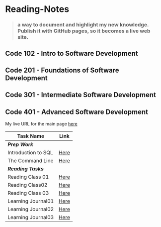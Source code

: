 # Reading-Notes

> ### a way to document and highlight my new knowledge. Publish it with GitHub pages, so it becomes a live web site.

## Code 102 - Intro to Software Development

## Code 201 - Foundations of Software Development

## Code 301 - Intermediate Software Development

## Code 401 - Advanced Software Development

My live URL for the main page [here](https://shathaalrayyani.github.io/reading-notes/) 

|Task Name |Link  |
--- | --- |
|***Prep Work***||
|Introduction to SQL|[Here](https://shathaalrayyani.github.io/reading-notes/prep-work/introduction-to-SQL/SQL-summary.html)|
|The Command Line|[Here](https://shathaalrayyani.github.io/reading-notes/prep-work/The-Command-Line.html)|
| ***Reading Tasks***||
|Reading Class 01|[Here](https://shathaalrayyani.github.io/reading-notes/Reading-Classes/class01.html)|
|Reading Class02|[Here](https://shathaalrayyani.github.io/reading-notes/Reading-Classes/Reading-Class02.html)|
|Reading Class 03|[Here](https://shathaalrayyani.github.io/reading-notes/Reading-Classes/Reading-class03.html)|
|Learning Journal01|[Here](https://shathaalrayyani.github.io/reading-notes/Reading-Classes/Learning-Journal01.html)|
|Learning Journal02|[Here](https://shathaalrayyani.github.io/reading-notes/Reading-Classes/Learning-Journal02.html)|
|Learning Journal03|[Here](https://shathaalrayyani.github.io/reading-notes/Reading-Classes/Learning-Journal03.html)|

